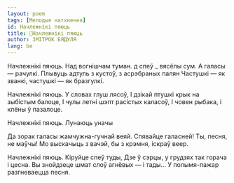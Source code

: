 ```yaml
---
layout: poem
tags: [Мелодыя натхнення]
id: Начлежнікі пяюць
title: 🚧Начлежнікі пяюць
author: ЗМІТРОК БЯДУЛЯ
lang: be
---
```



 
Начлежнікі пяюць. Над вогнішчам туман. д  спеў  _ вясёлы сум. А галасы — рачулкі. Плывуць адтуль з кустоў, з асрэбраных палян Частушкі — як званкі, частушкі — як бразгулкі.

Начлежнікі пяюць. У словах глуш лясоў, I дзікай птушкі крык на зыбістым балоце, I чулы летні шэпт расістых каласоў, I човен рыбака, і клёны ў пазалоце.

Начлежнікі пяюць. Лунаюць уначы

Да зорак галасы жамчужна-гучнай веяй. Спявайце галасней! Ты, песня, не маўчы! Мо выскачыць з вачэй, бы з крэмня, іскраў веер.

Начлежнікі пяюць. Кіруйце спеў туды, Дзе ў сэрцы, у грудзях так горача і цесна. Вы знойдзеце шмат слоў агнёвых — і тады... У полымя-пажар разгневаецца песня.
